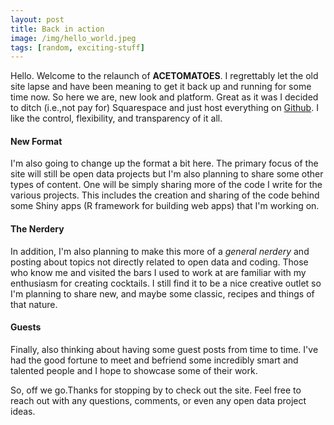 ```yaml
---
layout: post
title: Back in action
image: /img/hello_world.jpeg
tags: [random, exciting-stuff]
---
```


Hello. Welcome to the relaunch of **ACETOMATOES**. I regrettably let the old site lapse and have been meaning to get it back up and running for some time now. So here we are, new look and platform. Great as it was I decided to ditch (i.e.,not pay for) Squarespace and just host everything on [Github](https://github.com). I like the control, flexibility, and transparency of it all. 

#### New Format
I'm also going to change up the format a bit here. The primary focus of the site will still be open data projects but I'm also planning to share some other types of content. One will be simply sharing more of the code I write for the various projects. This includes the creation and sharing of the code behind some Shiny apps (R framework for building web apps) that I'm working on. 

#### The Nerdery
In addition, I'm also planning to make this more of a *general nerdery* and posting about topics not directly related to open data and coding. Those who know me and visited the bars I used to work at are familiar with my enthusiasm for creating cocktails. I still find it to be a nice creative outlet so I'm planning to share new, and maybe some classic, recipes and things of that nature.

#### Guests
Finally, also thinking about having some guest posts from time to time. I've had the good fortune to meet and befriend some incredibly smart and talented people and I hope to showcase some of their work.

So, off we go.Thanks for stopping by to check out the site. Feel free to reach out with any questions, comments, or even any open data project ideas.